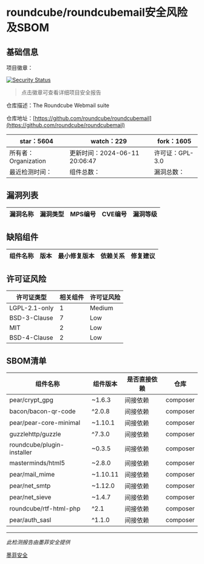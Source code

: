 # roundcube/roundcubemail安全风险及SBOM

## 基础信息

项目徽章：

[![Security Status](https://www.murphysec.com/platform3/v31/badge/1800603483021258752.svg)](https://www.murphysec.com/console/report/1714352854730932224/1800603483021258752)

> 点击徽章可查看详细项目安全报告

仓库描述：The Roundcube Webmail suite

仓库地址：[https://github.com/roundcube/roundcubemail](https://github.com/roundcube/roundcubemail)

| star：5604 | watch：229 | fork：1605 |
| ----------- | -------------- | ------------ |
| 所有者：Organization | 更新时间：2024-06-11 20:06:47 | 许可证：GPL-3.0 |
| 最近检测时间： | 组件总数： | 漏洞总数： |




## 漏洞列表

| 漏洞名称 | 漏洞类型 | MPS编号 | CVE编号 | 漏洞等级 |
| ------- | ------ | ------- | ------ | ----- |





## 缺陷组件

| 组件名称 | 版本 | 最小修复版本 | 依赖关系 | 修复建议 |
| -------- | ---- | ------------ | -------- | -------- |





## 许可证风险

| 许可证类型 | 相关组件 | 许可证风险 |
| ---------- | -------- | ---------- |
|LGPL-2.1-only|1|Medium|
|BSD-3-Clause|7|Low|
|MIT|2|Low|
|BSD-4-Clause|2|Low|




## SBOM清单

| 组件名称 | 组件版本 | 是否直接依赖 | 仓库 |
| -------- | -------- | ------------ | ---- |
|pear/crypt_gpg|~1.6.3|间接依赖|composer|
|bacon/bacon-qr-code|^2.0.8|间接依赖|composer|
|pear/pear-core-minimal|~1.10.1|间接依赖|composer|
|guzzlehttp/guzzle|^7.3.0|间接依赖|composer|
|roundcube/plugin-installer|~0.3.5|间接依赖|composer|
|masterminds/html5|~2.8.0|间接依赖|composer|
|pear/mail_mime|~1.10.11|间接依赖|composer|
|pear/net_smtp|~1.12.0|间接依赖|composer|
|pear/net_sieve|~1.4.7|间接依赖|composer|
|roundcube/rtf-html-php|^2.1|间接依赖|composer|
|pear/auth_sasl|^1.1.0|间接依赖|composer|


------

*此检测报告由墨菲安全提供*

[墨菲安全](www.murphysec.com)